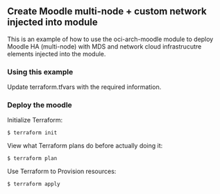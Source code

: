 ## Create Moodle multi-node + custom network injected into module
This is an example of how to use the oci-arch-moodle module to deploy Moodle HA (multi-node) with MDS and network cloud infrastrucutre elements injected into the module.
  
### Using this example
Update terraform.tfvars with the required information.

### Deploy the moodle
Initialize Terraform:
```
$ terraform init
```
View what Terraform plans do before actually doing it:
```
$ terraform plan
```
Use Terraform to Provision resources:
```
$ terraform apply
```
